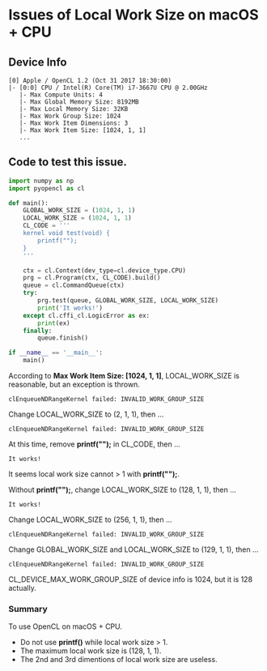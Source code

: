 # Issues of Local Work Size on macOS + CPU

## Device Info

```
[0] Apple / OpenCL 1.2 (Oct 31 2017 18:30:00)
|- [0:0] CPU / Intel(R) Core(TM) i7-3667U CPU @ 2.00GHz
   |- Max Compute Units: 4
   |- Max Global Memory Size: 8192MB
   |- Max Local Memory Size: 32KB
   |- Max Work Group Size: 1024
   |- Max Work Item Dimensions: 3
   |- Max Work Item Size: [1024, 1, 1]
   ...
```

## Code to test this issue.

```python
import numpy as np
import pyopencl as cl

def main():
    GLOBAL_WORK_SIZE = (1024, 1, 1)
    LOCAL_WORK_SIZE = (1024, 1, 1)
    CL_CODE = '''
    kernel void test(void) {
        printf("");
    }
    '''

    ctx = cl.Context(dev_type=cl.device_type.CPU)
    prg = cl.Program(ctx, CL_CODE).build()
    queue = cl.CommandQueue(ctx)
    try:
        prg.test(queue, GLOBAL_WORK_SIZE, LOCAL_WORK_SIZE)
        print('It works!')
    except cl.cffi_cl.LogicError as ex:
        print(ex)
    finally:
        queue.finish()

if __name__ == '__main__':
    main()
```

According to **Max Work Item Size: [1024, 1, 1]**, LOCAL_WORK_SIZE is reasonable, but an exception is thrown.

```
clEnqueueNDRangeKernel failed: INVALID_WORK_GROUP_SIZE
```

Change LOCAL_WORK_SIZE to (2, 1, 1), then ...

```
clEnqueueNDRangeKernel failed: INVALID_WORK_GROUP_SIZE
```

At this time, remove **printf("");** in CL_CODE, then ...

```
It works!
```

It seems local work size cannot > 1 with **printf("");**.

Without **printf("");**, change LOCAL_WORK_SIZE to (128, 1, 1), then ...

```
It works!
```

Change LOCAL_WORK_SIZE to (256, 1, 1), then ...

```
clEnqueueNDRangeKernel failed: INVALID_WORK_GROUP_SIZE
```

Change GLOBAL_WORK_SIZE and LOCAL_WORK_SIZE to (129, 1, 1), then ...

```
clEnqueueNDRangeKernel failed: INVALID_WORK_GROUP_SIZE
```

CL_DEVICE_MAX_WORK_GROUP_SIZE of device info is 1024, but it is 128 actually.

### Summary

To use OpenCL on macOS + CPU.

* Do not use **printf()** while local work size > 1.
* The maximum local work size is (128, 1, 1).
* The 2nd and 3rd dimentions of local work size are useless.
